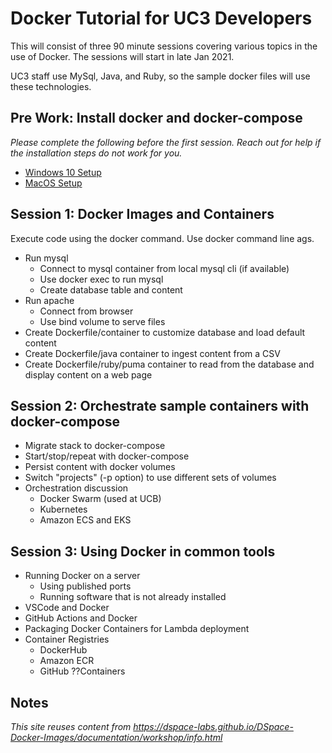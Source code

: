 # Docker Tutorial for UC3 Developers
This will consist of three 90 minute sessions covering various topics in the use of Docker.  The sessions will start in late Jan 2021.

UC3 staff use MySql, Java, and Ruby, so the sample docker files will use these technologies.

## Pre Work: Install docker and docker-compose
_Please complete the following before the first session.  Reach out for help if the installation steps do not work for you._
- [Windows 10 Setup](Windows10.md)
- [MacOS Setup](MacOS.md)

## Session 1: Docker Images and Containers
Execute code using the docker command.  Use docker command line ags.

- Run mysql
  - Connect to mysql container from local mysql cli (if available)
  - Use docker exec to run mysql
  - Create database table and content
- Run apache
  - Connect from browser
  - Use bind volume to serve files
- Create Dockerfile/container to customize database and load default content
- Create Dockerfile/java container to ingest content from a CSV
- Create Dockerfile/ruby/puma container to read from the database and display content on a web page

## Session 2: Orchestrate sample containers with docker-compose

- Migrate stack to docker-compose
- Start/stop/repeat with docker-compose
- Persist content with docker volumes
- Switch "projects" (-p option) to use different sets of volumes
- Orchestration discussion
  - Docker Swarm (used at UCB)
  - Kubernetes
  - Amazon ECS and EKS

## Session 3: Using Docker in common tools

- Running Docker on a server
  - Using published ports
  - Running software that is not already installed
- VSCode and Docker
- GitHub Actions and Docker
- Packaging Docker Containers for Lambda deployment
- Container Registries
  - DockerHub
  - Amazon ECR
  - GitHub ??Containers
  
## Notes
_This site reuses content from https://dspace-labs.github.io/DSpace-Docker-Images/documentation/workshop/info.html_
